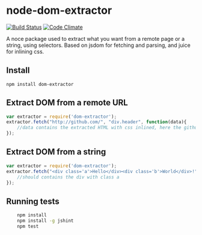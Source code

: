 node-dom-extractor
==================
[![Build Status](https://travis-ci.org/dial-once/node-dom-extractor.svg?branch=master)](https://travis-ci.org/dial-once/node-dom-extractor)
[![Code Climate](https://codeclimate.com/github/dial-once/node-dom-extractor/badges/gpa.svg)](https://codeclimate.com/github/dial-once/node-dom-extractor)

A noce package used to extract what you want from a remote page or a string, using selectors. Based on jsdom for fetching and parsing, and juice for inlining css.

## Install

    npm install dom-extractor

## Extract DOM from a remote URL

```js
var extractor = require('dom-extractor');
extractor.fetch("http://github.com/", "div.header", function(data){
	//data contains the extracted HTML with css inlined, here the github header
});
```

## Extract DOM from a string
```js
var extractor = require('dom-extractor');
extractor.fetch("<div class='a'>Hello</div><div class='b'>World</div>!", ".a", function(data){
	//should contains the div with class a
});
```

## Running tests

```sh
	npm install
    npm install -g jshint
    npm test
```
